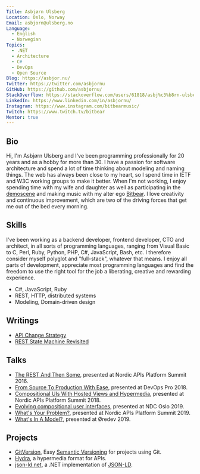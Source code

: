 ```yaml
---
Title: Asbjørn Ulsberg
Location: Oslo, Norway
Email: asbjorn@ulsberg.no
Language:
  - English
  - Norwegian
Topics:
  - .NET
  - Architecture
  - C#
  - DevOps
  - Open Source
Blog: https://asbjor.nu/
Twitter: https://twitter.com/asbjornu
GitHub: https://github.com/asbjornu/
StackOverflow: https://stackoverflow.com/users/61818/asbj%c3%b8rn-ulsberg
LinkedIn: https://www.linkedin.com/in/asbjornu/
Instagram: https://www.instagram.com/bitbearmusic/
Twitch: https://www.twitch.tv/bitbear
Mentor: true
---
```

## Bio

Hi, I'm Asbjørn Ulsberg and I've been programming professionally for 20 years
and as a hobby for more than 30. I have a passion for software architecture and
spend a lot of time thinking about modeling and naming things. The web has
always been close to my heart, so I spend time in IETF and W3C working groups to
make it better. When I'm not working, I enjoy spending time with my wife and
daughter as well as participating in the
[demoscene](https://en.wikipedia.org/wiki/Demoscene) and making music with my
alter ego [Bitbear](https://bitbear.org/). I love creativity and continuous
improvement, which are two of the driving forces that get me out of the bed
every morning.

## Skills

I've been working as a backend developer, frontend developer, CTO and architect,
in all sorts of programming languages, ranging from Visual Basic to C, Perl,
Ruby, Python, PHP, C#, JavaScript, Bash, etc. I therefore consider myself
polyglot and "full-stack", whatever that means. I enjoy all parts of
development, appreciate most programming languages and find the freedom to use
the right tool for the job a liberating, creative and rewarding experience.

* C#, JavaScript, Ruby
* REST, HTTP, distributed systems
* Modeling, Domain-driven design

## Writings

* [API Change Strategy](https://nordicapis.com/api-change-strategy/)
* [REST State Machine
  Revisited](https://nordicapis.com/rest-state-machine-revisited/)

## Talks

* [The REST And Then Some](https://youtu.be/QIv9YR1bMwY), presented at Nordic
  APIs Platform Summit 2016.
* [From Source To Production With Ease](https://youtu.be/sLhbBrbasvs), presented
  at DevOps Pro 2018.
* [Compositional UIs With Hosted Views and
  Hypermedia](https://youtu.be/Kqb0wepe8dY), presented at Nordic APIs Platform
  Summit 2018.
* [Evolving compositional user interfaces](https://youtu.be/sn2IyBL-fbs),
  presented at NDC Oslo 2019.
* [What's Your Problem?](https://youtu.be/ZWIUn5BHDBc), presented at Nordic APIs
  Platform Summit 2019.
* [What's In A Model?](https://youtu.be/bRjBUHRxI9g), presented at Øredev 2019.

## Projects

* [GitVersion](https://github.com/GitTools/GitVersion), Easy [Semantic
  Versioning](http://semver.org) for projects using Git.
* [Hydra](https://www.hydra-cg.com/), a hypermedia format for APIs.
* [json-ld.net](https://github.com/linked-data-dotnet/json-ld.net), a .NET
  implementation of [JSON-LD](https://json-ld.org/).

